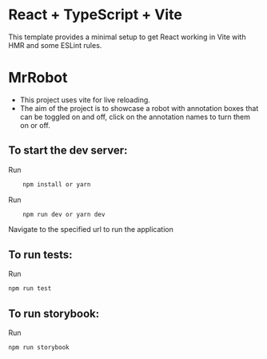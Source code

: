 # React + TypeScript + Vite

This template provides a minimal setup to get React working in Vite with HMR and some ESLint rules.

# MrRobot

- This project uses vite for live reloading.
- The aim of the project is to showcase a robot with annotation boxes that can be toggled on and off, click on the annotation names to turn them on or off.

## To start the dev server:

Run

```bash
    npm install or yarn
```

Run

```bash
    npm run dev or yarn dev
```

Navigate to the specified url to run the application

## To run tests:

Run

```bash
npm run test
```

## To run storybook:

Run

```bash
npm run storybook
```
